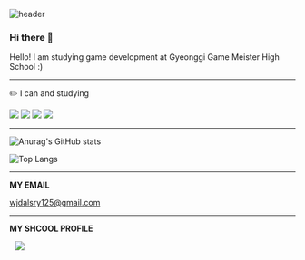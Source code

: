 ![header](https://capsule-render.vercel.app/api?type=waving&color=auto&height=300&section=header&text=Hi%20there&fontSize=90)

### Hi there 👋

Hello! I am studying game development at Gyeonggi Game Meister High School :)

---


✏️ I can and studying


 <img src="https://img.shields.io/badge/C++-00599C?style=for-the-badge&logo=C%2B%2B&logoColor=white"/>
 <img src="https://img.shields.io/badge/C%23-239120?style=for-the-badge&logo=csharp&logoColor=white"/>
 <img src="https://img.shields.io/badge/UNITY-000000?style=for-the-badge&logo=unity&logoColor=white"/>
 <img src="https://img.shields.io/badge/VISUALSTUDIO-5C2D91?style=for-the-badge&logo=visualstudio&logoColor=white"/>
 
 
 ---
 
 
 ![Anurag's GitHub stats](https://github-readme-stats.vercel.app/api?username=mingyo0125&show_icons=true&theme=radical)

![Top Langs](https://github-readme-stats.vercel.app/api/top-langs/?username=mingyo0125&layout=compact&theme=radical)

 ---
 **MY EMAIL**
 
 
 
 wjdalsry125@gmail.com

---



**MY SHCOOL PROFILE**



<a href="http://ggm.gondr.net/user/profile/282">
    <img 
        src="http://img.shields.io/badge/-School-87CEFA?style=for-the-badge&logo=Google &link=http://ggm.gondr.net/user/profile/282"
        style="height : auto; margin-left : 10px; margin-right : 10px;"/>
 
 
 

